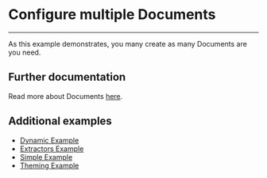 # Configure multiple Documents

---

As this example demonstrates, you many create as many Documents are you need.

## Further documentation

Read more about Documents [here](https://flatfile.com/docs/guides/documents).

## Additional examples

- [Dynamic Example](https://platform.flatfile.com/getting-started)
- [Extractors Example](https://platform.flatfile.com/getting-started)
- [Simple Example](https://platform.flatfile.com/getting-started)
- [Theming Example](https://platform.flatfile.com/getting-started)
